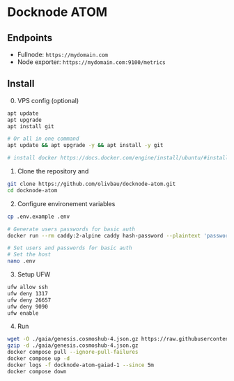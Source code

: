 # Docknode ATOM

## Endpoints

- Fullnode: `https://mydomain.com`
- Node exporter: `https://mydomain.com:9100/metrics`

## Install

0. VPS config (optional)

```bash
apt update
apt upgrade
apt install git

# Or all in one command
apt update && apt upgrade -y && apt install -y git

# install docker https://docs.docker.com/engine/install/ubuntu/#install-using-the-repository
```

1. Clone the repository and

```bash
git clone https://github.com/olivbau/docknode-atom.git
cd docknode-atom
```

2. Configure environement variables

```bash
cp .env.example .env

# Generate users passwords for basic auth
docker run --rm caddy:2-alpine caddy hash-password --plaintext 'password'

# Set users and passwords for basic auth
# Set the host
nano .env
```

3. Setup UFW

```bash
ufw allow ssh
ufw deny 1317
ufw deny 26657
ufw deny 9090
ufw enable
```

4. Run

```bash
wget -O ./gaia/genesis.cosmoshub-4.json.gz https://raw.githubusercontent.com/cosmos/mainnet/master/genesis/genesis.cosmoshub-4.json.gz
gzip -d ./gaia/genesis.cosmoshub-4.json.gz
docker compose pull --ignore-pull-failures
docker compose up -d
docker logs -f docknode-atom-gaiad-1 --since 5m
docker compose down
```

